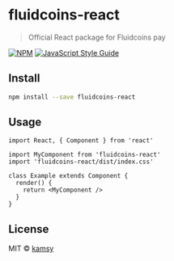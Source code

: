 # fluidcoins-react

> Official React package for Fluidcoins pay

[![NPM](https://img.shields.io/npm/v/fluidcoins-react.svg)](https://www.npmjs.com/package/fluidcoins-react) [![JavaScript Style Guide](https://img.shields.io/badge/code_style-standard-brightgreen.svg)](https://standardjs.com)

## Install

```bash
npm install --save fluidcoins-react
```

## Usage

```tsx
import React, { Component } from 'react'

import MyComponent from 'fluidcoins-react'
import 'fluidcoins-react/dist/index.css'

class Example extends Component {
  render() {
    return <MyComponent />
  }
}
```

## License

MIT © [kamsy](https://github.com/kamsy)
